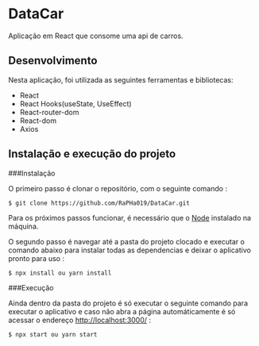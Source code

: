 # DataCar
Aplicação em React que consome uma api de carros.

## Desenvolvimento

Nesta aplicação, foi utilizada as seguintes ferramentas e bibliotecas:

- React
- React Hooks(useState, UseEffect)
- React-router-dom
- React-dom
- Axios

## Instalação e execução do projeto

###Instalação

O primeiro passo é clonar o repositório, com o seguinte comando :
```
$ git clone https://github.com/RaPHa019/DataCar.git
```

Para os próximos passos funcionar, é necessário que o [Node](https://nodejs.org/en/) instalado na máquina.

O segundo passo é navegar até a pasta do projeto clocado e executar o comando abaixo para instalar todas as dependencias e deixar o aplicativo pronto para uso :

```
$ npx install ou yarn install
```

###Execução

Ainda dentro da pasta do projeto é só executar o seguinte comando para executar o aplicativo e caso não abra a página automáticamente é só acessar o endereço [http://localhost:3000/](http://localhost:3000/) :

```
$ npx start ou yarn start
```
